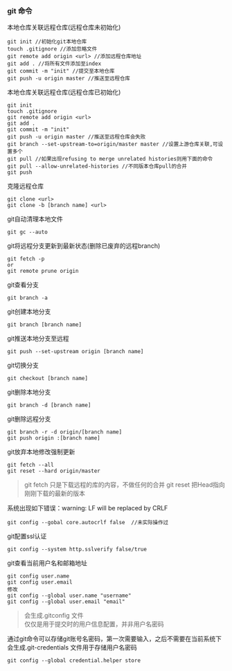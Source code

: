 ### git 命令
本地仓库关联远程仓库(远程仓库未初始化)
```text
git init //初始化git本地仓库
touch .gitignore //添加忽略文件
git remote add origin <url> //添加远程仓库地址
git add . //将所有文件添加至index
git commit -m "init" //提交至本地仓库
git push -u origin master //推送至远程仓库
```

本地仓库关联远程仓库(远程仓库已初始化)
```text
git init
touch .gitignore
git remote add origin <url>
git add .
git commit -m "init"
git push -u origin master //推送至远程仓库会失败
git branch --set-upstream-to=origin/master master //设置上游仓库关联,可设置多个
git pull //如果出现refusing to merge unrelated histories则用下面的命令
git pull --allow-unrelated-histories //不同版本仓库pull的合并
git push 
```
克隆远程仓库
```text
git clone <url>
git clone -b [branch name] <url>
```

git自动清理本地文件
```text
git gc --auto
```
git将远程分支更新到最新状态(删除已废弃的远程branch)
```text
git fetch -p
or
git remote prune origin
```
git查看分支
```text
git branch -a
```
git创建本地分支
```text
git branch [branch name]
```
git推送本地分支至远程
```text
git push --set-upstream origin [branch name]
```
git切换分支
```text
git checkout [branch name]
```
git删除本地分支
```text
git branch -d [branch name]
```
git删除远程分支
```text
git branch -r -d origin/[branch name]
git push origin :[branch name]
```
git放弃本地修改强制更新
```text
git fetch --all
git reset --hard origin/master
```
> git fetch 只是下载远程的库的内容，不做任何的合并 git reset 把Head指向刚刚下载的最新的版本

系统出现如下错误：warning: LF will be replaced by CRLF
```text
git config --gobal core.autocrlf false  //未实际操作过
```
git配置ssl认证
```text
git config --system http.sslverify false/true
```
git查看当前用户名和邮箱地址
```text
git config user.name
git config user.email
修改
git config --global user.name "username"
git config --global user.email "email"
```
> 会生成.gitconfig 文件   
仅仅是用于提交时的用户信息配置，并非用户名密码

通过git命令可以存储git账号名密码，第一次需要输入，之后不需要在当前系统下会生成.git-credentials 文件用于存储用户名密码
```text
git config --global credential.helper store
```